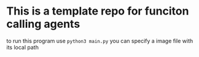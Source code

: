 # This is a template repo for funciton calling agents

to run this program
use `python3 main.py`
you can specify a image file with its local path


